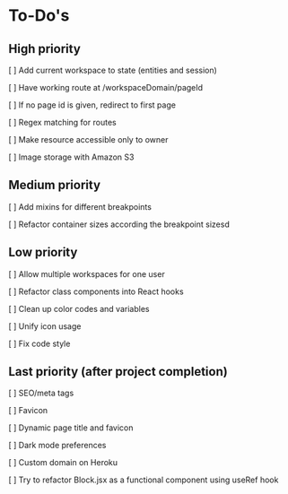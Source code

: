 # To-Do's

## High priority

[ ] Add current workspace to state (entities and session)

[ ] Have working route at /workspaceDomain/pageId

[ ] If no page id is given, redirect to first page

[ ] Regex matching for routes

[ ] Make resource accessible only to owner

[ ] Image storage with Amazon S3


## Medium priority

[ ] Add mixins for different breakpoints

[ ] Refactor container sizes according the breakpoint sizesd

## Low priority

[ ] Allow multiple workspaces for one user

[ ] Refactor class components into React hooks

[ ] Clean up color codes and variables

[ ] Unify icon usage

[ ] Fix code style

## Last priority (after project completion)

[ ] SEO/meta tags

[ ] Favicon

[ ] Dynamic page title and favicon

[ ] Dark mode preferences

[ ] Custom domain on Heroku

[ ] Try to refactor Block.jsx as a functional component using useRef hook
